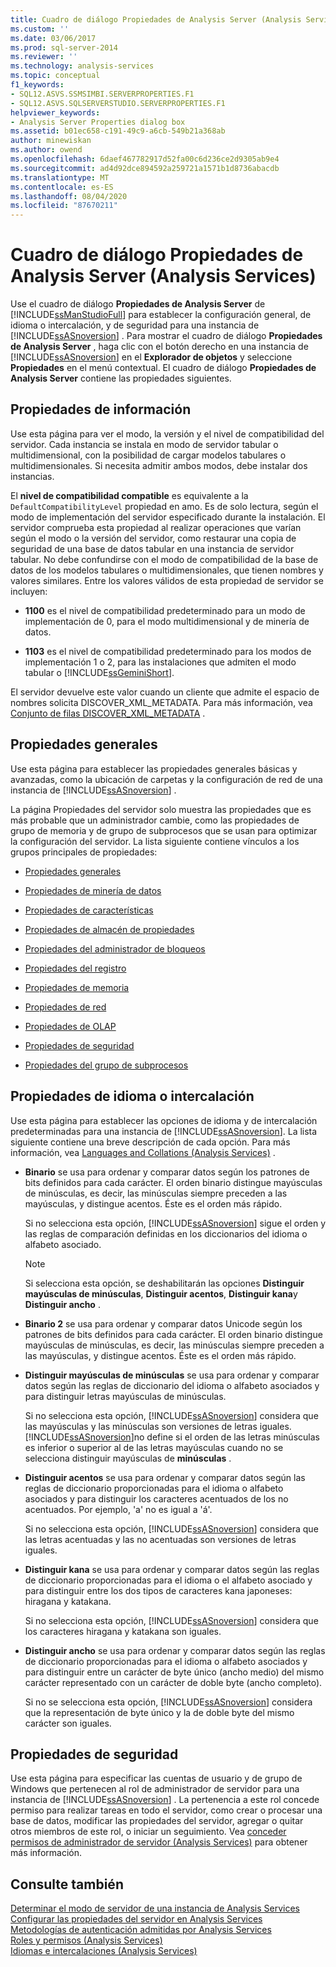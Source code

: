 ```yaml
---
title: Cuadro de diálogo Propiedades de Analysis Server (Analysis Services) | Microsoft Docs
ms.custom: ''
ms.date: 03/06/2017
ms.prod: sql-server-2014
ms.reviewer: ''
ms.technology: analysis-services
ms.topic: conceptual
f1_keywords:
- SQL12.ASVS.SSMSIMBI.SERVERPROPERTIES.F1
- SQL12.ASVS.SQLSERVERSTUDIO.SERVERPROPERTIES.F1
helpviewer_keywords:
- Analysis Server Properties dialog box
ms.assetid: b01ec658-c191-49c9-a6cb-549b21a368ab
author: minewiskan
ms.author: owend
ms.openlocfilehash: 6daef467782917d52fa00c6d236ce2d9305ab9e4
ms.sourcegitcommit: ad4d92dce894592a259721a1571b1d8736abacdb
ms.translationtype: MT
ms.contentlocale: es-ES
ms.lasthandoff: 08/04/2020
ms.locfileid: "87670211"
---
```

# <a name="analysis-server-properties-dialog-box-analysis-services"></a>Cuadro de diálogo Propiedades de Analysis Server (Analysis Services)
  Use el cuadro de diálogo **Propiedades de Analysis Server** de [!INCLUDE[ssManStudioFull](../includes/ssmanstudiofull-md.md)] para establecer la configuración general, de idioma o intercalación, y de seguridad para una instancia de [!INCLUDE[ssASnoversion](../includes/ssasnoversion-md.md)] . Para mostrar el cuadro de diálogo **Propiedades de Analysis Server** , haga clic con el botón derecho en una instancia de [!INCLUDE[ssASnoversion](../includes/ssasnoversion-md.md)] en el **Explorador de objetos** y seleccione **Propiedades** en el menú contextual. El cuadro de diálogo **Propiedades de Analysis Server** contiene las propiedades siguientes.  
  
## <a name="information-properties"></a>Propiedades de información  
 Use esta página para ver el modo, la versión y el nivel de compatibilidad del servidor. Cada instancia se instala en modo de servidor tabular o multidimensional, con la posibilidad de cargar modelos tabulares o multidimensionales. Si necesita admitir ambos modos, debe instalar dos instancias.  
  
 El **nivel de compatibilidad compatible** es equivalente a la `DefaultCompatibilityLevel` propiedad en amo. Es de solo lectura, según el modo de implementación del servidor especificado durante la instalación. El servidor comprueba esta propiedad al realizar operaciones que varían según el modo o la versión del servidor, como restaurar una copia de seguridad de una base de datos tabular en una instancia de servidor tabular. No debe confundirse con el modo de compatibilidad de la base de datos de los modelos tabulares o multidimensionales, que tienen nombres y valores similares. Entre los valores válidos de esta propiedad de servidor se incluyen:  
  
-   **1100** es el nivel de compatibilidad predeterminado para un modo de implementación de 0, para el modo multidimensional y de minería de datos.  
  
-   **1103** es el nivel de compatibilidad predeterminado para los modos de implementación 1 o 2, para las instalaciones que admiten el modo tabular o [!INCLUDE[ssGeminiShort](../includes/ssgeminishort-md.md)].  
  
 El servidor devuelve este valor cuando un cliente que admite el espacio de nombres solicita DISCOVER_XML_METADATA. Para más información, vea [Conjunto de filas DISCOVER_XML_METADATA](https://docs.microsoft.com/bi-reference/schema-rowsets/xml/discover-xml-metadata-rowset) .  
  
## <a name="general-properties"></a>Propiedades generales  
 Use esta página para establecer las propiedades generales básicas y avanzadas, como la ubicación de carpetas y la configuración de red de una instancia de [!INCLUDE[ssASnoversion](../includes/ssasnoversion-md.md)] .  
  
 La página Propiedades del servidor solo muestra las propiedades que es más probable que un administrador cambie, como las propiedades de grupo de memoria y de grupo de subprocesos que se usan para optimizar la configuración del servidor. La lista siguiente contiene vínculos a los grupos principales de propiedades:  
  
-   [Propiedades generales](server-properties/general-properties.md)  
  
-   [Propiedades de minería de datos](server-properties/data-mining-properties.md)  
  
-   [Propiedades de características](server-properties/feature-properties.md)  
  
-   [Propiedades de almacén de propiedades](server-properties/filestore-properties.md)  
  
-   [Propiedades del administrador de bloqueos](server-properties/lock-manager-properties.md)  
  
-   [Propiedades del registro](server-properties/log-properties.md)  
  
-   [Propiedades de memoria](server-properties/memory-properties.md)  
  
-   [Propiedades de red](server-properties/network-properties.md)  
  
-   [Propiedades de OLAP](server-properties/olap-properties.md)  
  
-   [Propiedades de seguridad](server-properties/security-properties.md)  
  
-   [Propiedades del grupo de subprocesos](server-properties/thread-pool-properties.md)  
  
## <a name="language-collation-properties"></a>Propiedades de idioma o intercalación  
 Use esta página para establecer las opciones de idioma y de intercalación predeterminadas para una instancia de [!INCLUDE[ssASnoversion](../includes/ssasnoversion-md.md)]. La lista siguiente contiene una breve descripción de cada opción. Para más información, vea [Languages and Collations &#40;Analysis Services&#41;](languages-and-collations-analysis-services.md) .  
  
-   **Binario** se usa para ordenar y comparar datos según los patrones de bits definidos para cada carácter. El orden binario distingue mayúsculas de minúsculas, es decir, las minúsculas siempre preceden a las mayúsculas, y distingue acentos. Éste es el orden más rápido.  
  
     Si no selecciona esta opción, [!INCLUDE[ssASnoversion](../includes/ssasnoversion-md.md)] sigue el orden y las reglas de comparación definidas en los diccionarios del idioma o alfabeto asociado.  
  
    > [!NOTE]  
    >  Si selecciona esta opción, se deshabilitarán las opciones **Distinguir mayúsculas de minúsculas**, **Distinguir acentos**, **Distinguir kana**y **Distinguir ancho** .  
  
-   **Binario 2** se usa para ordenar y comparar datos Unicode según los patrones de bits definidos para cada carácter. El orden binario distingue mayúsculas de minúsculas, es decir, las minúsculas siempre preceden a las mayúsculas, y distingue acentos. Éste es el orden más rápido.  
  
-   **Distinguir mayúsculas de minúsculas** se usa para ordenar y comparar datos según las reglas de diccionario del idioma o alfabeto asociados y para distinguir letras mayúsculas de minúsculas.  
  
     Si no selecciona esta opción, [!INCLUDE[ssASnoversion](../includes/ssasnoversion-md.md)] considera que las mayúsculas y las minúsculas son versiones de letras iguales. [!INCLUDE[ssASnoversion](../includes/ssasnoversion-md.md)]no define si el orden de las letras minúsculas es inferior o superior al de las letras mayúsculas cuando no se selecciona distinguir mayúsculas de **minúsculas** .  
  
-   **Distinguir acentos** se usa para ordenar y comparar datos según las reglas de diccionario proporcionadas para el idioma o alfabeto asociados y para distinguir los caracteres acentuados de los no acentuados. Por ejemplo, 'a' no es igual a 'á'.  
  
     Si no selecciona esta opción, [!INCLUDE[ssASnoversion](../includes/ssasnoversion-md.md)] considera que las letras acentuadas y las no acentuadas son versiones de letras iguales.  
  
-   **Distinguir kana** se usa para ordenar y comparar datos según las reglas de diccionario proporcionadas para el idioma o el alfabeto asociado y para distinguir entre los dos tipos de caracteres kana japoneses: hiragana y katakana.  
  
     Si no selecciona esta opción, [!INCLUDE[ssASnoversion](../includes/ssasnoversion-md.md)] considera que los caracteres hiragana y katakana son iguales.  
  
-   **Distinguir ancho** se usa para ordenar y comparar datos según las reglas de diccionario proporcionadas para el idioma o alfabeto asociados y para distinguir entre un carácter de byte único (ancho medio) del mismo carácter representado con un carácter de doble byte (ancho completo).  
  
     Si no se selecciona esta opción, [!INCLUDE[ssASnoversion](../includes/ssasnoversion-md.md)] considera que la representación de byte único y la de doble byte del mismo carácter son iguales.  
  
## <a name="security-properties"></a>Propiedades de seguridad  
 Use esta página para especificar las cuentas de usuario y de grupo de Windows que pertenecen al rol de administrador de servidor para una instancia de [!INCLUDE[ssASnoversion](../includes/ssasnoversion-md.md)] . La pertenencia a este rol concede permiso para realizar tareas en todo el servidor, como crear o procesar una base de datos, modificar las propiedades del servidor, agregar o quitar otros miembros de este rol, o iniciar un seguimiento. Vea [conceder permisos de administrador de servidor &#40;Analysis Services&#41;](instances/grant-server-admin-rights-to-an-analysis-services-instance.md) para obtener más información.  
  
## <a name="see-also"></a>Consulte también  
 [Determinar el modo de servidor de una instancia de Analysis Services](instances/determine-the-server-mode-of-an-analysis-services-instance.md)   
 [Configurar las propiedades del servidor en Analysis Services](server-properties/server-properties-in-analysis-services.md)   
 [Metodologías de autenticación admitidas por Analysis Services](instances/authentication-methodologies-supported-by-analysis-services.md)   
 [Roles y permisos &#40;Analysis Services&#41;](multidimensional-models/roles-and-permissions-analysis-services.md)   
 [Idiomas e intercalaciones &#40;Analysis Services&#41;](languages-and-collations-analysis-services.md)  
  
  
